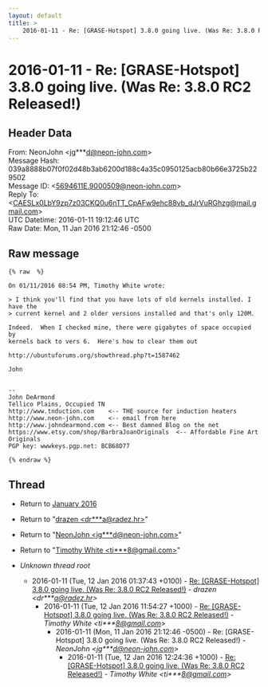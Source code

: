 ```yaml
---
layout: default
title: >
    2016-01-11 - Re: [GRASE-Hotspot] 3.8.0 going live. (Was Re: 3.8.0 RC2 Released!)
---
```


# 2016-01-11 - Re: [GRASE-Hotspot] 3.8.0 going live. (Was Re: 3.8.0 RC2 Released!)

## Header Data

From: NeonJohn \<jg***d@neon-john.com\><br>
Message Hash: 039a8888b07f0f02d48b3ab6200d188c4a35c0950125acb80b66e3725b229502<br>
Message ID: \<5694611E.9000509@neon-john.com\><br>
Reply To: \<CAESLx0LbY9zp7z03CKQ0u6nTT_CpAFw9ehc88vb_dJrVuRGhzg@mail.gmail.com\><br>
UTC Datetime: 2016-01-11 19:12:46 UTC<br>
Raw Date: Mon, 11 Jan 2016 21:12:46 -0500<br>

## Raw message

```
{% raw  %}

On 01/11/2016 08:54 PM, Timothy White wrote:

> I think you'll find that you have lots of old kernels installed. I have the
> current kernel and 2 older versions installed and that's only 120M.

Indeed.  When I checked mine, there were gigabytes of space occupied by
kernels back to vers 6.  Here's how to clear them out

http://ubuntuforums.org/showthread.php?t=1587462

John


-- 
John DeArmond
Tellico Plains, Occupied TN
http://www.tnduction.com    <-- THE source for induction heaters
http://www.neon-john.com    <-- email from here
http://www.johndearmond.com <-- Best damned Blog on the net
https://www.etsy.com/shop/BarbraJoanOriginals  <-- Affordable Fine Art
Originals
PGP key: wwwkeys.pgp.net: BCB68D77

{% endraw %}
```

## Thread

+ Return to [January 2016](/archive/2016/01)

+ Return to "[drazen <dr***a<span>@</span>radez.hr>](/authors/dr___a_at_radez_hr)"
+ Return to "[NeonJohn <jg***d<span>@</span>neon-john.com>](/authors/jg___d_at_neonjohn_com)"
+ Return to "[Timothy White <ti***8<span>@</span>gmail.com>](/authors/ti___8_at_gmail_com)"

+ _Unknown thread root_
  + 2016-01-11 (Tue, 12 Jan 2016 01:37:43 +0100) - [Re: [GRASE-Hotspot] 3.8.0 going live. (Was Re: 3.8.0 RC2 Released!)](/archive/2016/01/e330836bcf2a8e395719500a5d9e1e063497722ee77275dbc731736b03511307) - _drazen \<dr***a@radez.hr\>_
    + 2016-01-11 (Tue, 12 Jan 2016 11:54:27 +1000) - [Re: [GRASE-Hotspot] 3.8.0 going live. (Was Re: 3.8.0 RC2 Released!)](/archive/2016/01/d7698ca578d5624fc4a73180012f40f9657ec843c1ea0109e4bf966f52cfa424) - _Timothy White \<ti***8@gmail.com\>_
      + 2016-01-11 (Mon, 11 Jan 2016 21:12:46 -0500) - Re: [GRASE-Hotspot] 3.8.0 going live. (Was Re: 3.8.0 RC2 Released!) - _NeonJohn \<jg***d@neon-john.com\>_
        + 2016-01-11 (Tue, 12 Jan 2016 12:24:36 +1000) - [Re: [GRASE-Hotspot] 3.8.0 going live. (Was Re: 3.8.0 RC2 Released!)](/archive/2016/01/c55bc1bfaa6538b6871335873972ae0d7e2f14505a1c93c0e69518559f685b49) - _Timothy White \<ti***8@gmail.com\>_

